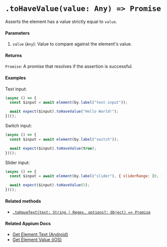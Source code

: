 # `.toHaveValue(value: Any) => Promise`

Asserts the element has a value strictly equal to `value`.

#### Parameters

1. `value` (`Any`): Value to compare against the element's value.

#### Returns

`Promise`: A promise that resolves if the assertion is successful.

#### Examples

Text input:

```javascript
(async () => {
  const $input = await element(by.label("text-input"));

  await expect($input).toHaveValue("Hello World!");
})();
```

Switch input:

```javascript
(async () => {
  const $input = await element(by.label("switch"));

  await expect($input).toHaveValue(true);
})();
```

Slider input:

```javascript
(async () => {
  const $input = await element(by.label("slider"), { sliderRange: [0, 10] });

  await expect($input).toHaveValue(5);
})();
```

#### Related methods

- [`.toHaveText(text: String | Regex, options?: Object) => Promise`](./toHaveText.md)

#### Related Appium Docs

- [Get Element Text (Android)](http://appium.io/docs/en/commands/element/attributes/text/)
- [Get Element Value (iOS)](http://appium.io/docs/en/commands/element/attributes/value/)
